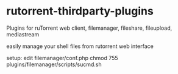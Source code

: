 # rutorrent-thirdparty-plugins
Plugins for ruTorrent web client, filemanager, fileshare, fileupload, mediastream

easily manage your shell files from rutorrent web interface

setup:
edit filemanager/conf.php
chmod 755 plugins/filemanager/scripts/sucmd.sh
